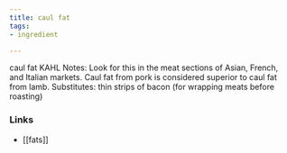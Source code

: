 ```yaml
---
title: caul fat
tags:
- ingredient

---
```

caul fat KAHL Notes: Look for this in the meat sections of Asian, French, and Italian markets. Caul fat from pork is considered superior to caul fat from lamb. Substitutes: thin strips of bacon (for wrapping meats before roasting)

### Links

* [[fats]]
